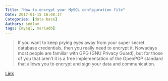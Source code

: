 ```yaml
---
Title: "How to encrypt your MySQL configuration file"
Date: 2017-01-15 16:08:17
Categories: [data base]
Authors: sedlav
tags: [mysql, mariadb]
---
```


> If you want to keep prying eyes away from your super secret database credentials, then you really need to encrypt it. Nowadays most people are familiar with GPG (GNU Privacy Guard), but for those of you that aren’t it is a free implementation of the OpenPGP standard that allows you to encrypt and sign your data and communication.

[Link](https://www.percona.com/blog/2016/10/12/encrypt-defaults-file/)
